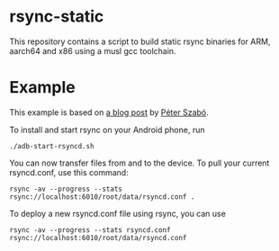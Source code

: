 # rsync-static
This repository contains a script to build static rsync binaries for ARM, aarch64 and x86 using a musl gcc toolchain.

# Example
This example is based on [a blog post](https://ptspts.blogspot.de/2015/03/how-to-use-rsync-over-adb-on-android.html) by [Péter Szabó](https://github.com/pts).

To install and start rsync on your Android phone, run

`./adb-start-rsyncd.sh`

You can now transfer files from and to the device. To pull your current rsyncd.conf, use this command:

`rsync -av --progress --stats rsync://localhost:6010/root/data/rsyncd.conf .`

To deploy a new rsyncd.conf file using rsync, you can use

`rsync -av --progress --stats rsyncd.conf rsync://localhost:6010/root/data/rsyncd.conf`
